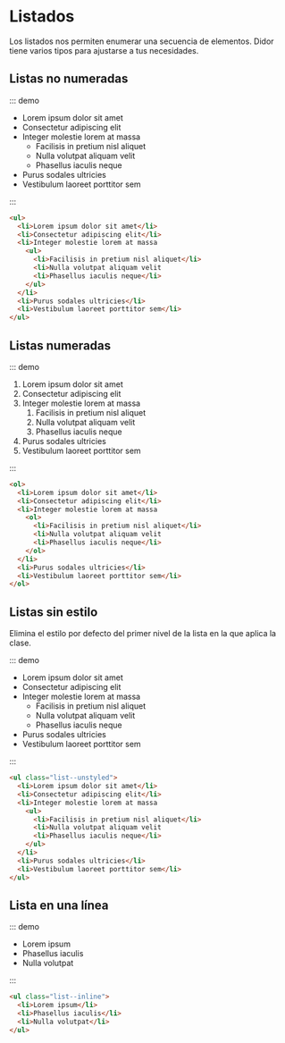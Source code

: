 # Listados

Los listados nos permiten enumerar una secuencia de elementos. Didor tiene varios tipos para ajustarse a tus necesidades.

## Listas no numeradas

::: demo
<ul>
  <li>Lorem ipsum dolor sit amet</li>
  <li>Consectetur adipiscing elit</li>
  <li>Integer molestie lorem at massa
    <ul>
      <li>Facilisis in pretium nisl aliquet</li>
      <li>Nulla volutpat aliquam velit
      <li>Phasellus iaculis neque</li>
    </ul>
  </li>
  <li>Purus sodales ultricies</li>
  <li>Vestibulum laoreet porttitor sem</li>
</ul>
:::

``` html
<ul>
  <li>Lorem ipsum dolor sit amet</li>
  <li>Consectetur adipiscing elit</li>
  <li>Integer molestie lorem at massa
    <ul>
      <li>Facilisis in pretium nisl aliquet</li>
      <li>Nulla volutpat aliquam velit
      <li>Phasellus iaculis neque</li>
    </ul>
  </li>
  <li>Purus sodales ultricies</li>
  <li>Vestibulum laoreet porttitor sem</li>
</ul>
```

## Listas numeradas

::: demo
<ol>
  <li>Lorem ipsum dolor sit amet</li>
  <li>Consectetur adipiscing elit</li>
  <li>Integer molestie lorem at massa
    <ol>
      <li>Facilisis in pretium nisl aliquet</li>
      <li>Nulla volutpat aliquam velit
      <li>Phasellus iaculis neque</li>
    </ol>
  </li>
  <li>Purus sodales ultricies</li>
  <li>Vestibulum laoreet porttitor sem</li>
</ol>
:::

``` html
<ol>
  <li>Lorem ipsum dolor sit amet</li>
  <li>Consectetur adipiscing elit</li>
  <li>Integer molestie lorem at massa
    <ol>
      <li>Facilisis in pretium nisl aliquet</li>
      <li>Nulla volutpat aliquam velit
      <li>Phasellus iaculis neque</li>
    </ol>
  </li>
  <li>Purus sodales ultricies</li>
  <li>Vestibulum laoreet porttitor sem</li>
</ol>
```

## Listas sin estilo

Elimina el estilo por defecto del primer nivel de la lista en la que aplica la clase.

::: demo
<ul class="list--unstyled">
  <li>Lorem ipsum dolor sit amet</li>
  <li>Consectetur adipiscing elit</li>
  <li>Integer molestie lorem at massa
    <ul>
      <li>Facilisis in pretium nisl aliquet</li>
      <li>Nulla volutpat aliquam velit
      <li>Phasellus iaculis neque</li>
    </ul>
  </li>
  <li>Purus sodales ultricies</li>
  <li>Vestibulum laoreet porttitor sem</li>
</ul>
:::

``` html
<ul class="list--unstyled">
  <li>Lorem ipsum dolor sit amet</li>
  <li>Consectetur adipiscing elit</li>
  <li>Integer molestie lorem at massa
    <ul>
      <li>Facilisis in pretium nisl aliquet</li>
      <li>Nulla volutpat aliquam velit
      <li>Phasellus iaculis neque</li>
    </ul>
  </li>
  <li>Purus sodales ultricies</li>
  <li>Vestibulum laoreet porttitor sem</li>
</ul>
```

## Lista en una línea

::: demo
<ul class="list--inline">
  <li>Lorem ipsum</li>
  <li>Phasellus iaculis</li>
  <li>Nulla volutpat</li>
</ul>
:::

``` html
<ul class="list--inline">
  <li>Lorem ipsum</li>
  <li>Phasellus iaculis</li>
  <li>Nulla volutpat</li>
</ul>
```
